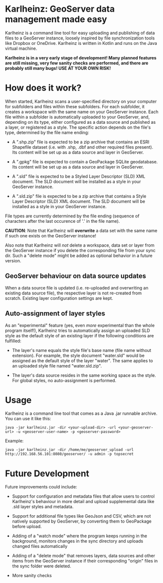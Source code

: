 # Karlheinz: GeoServer data management made easy
Karlheinz is a command line tool for easy uploading and publishing of data files to a GeoServer instance, loosely inspired by file synchronization tools like Dropbox or OneDrive. Karlheinz is written in Kotlin and runs on the Java virtual machine.

**Karlheinz is in a very early stage of development! Many planned features are still missing, very few sanity checks are performed, and there are probably still many bugs! USE AT YOUR OWN RISK!**

# How does it work?

When started, Karlheinz scans a user-specified directory on your computer for subfolders and files within these subfolders. For each subfolder, it creates a workspace with the same name on your GeoServer instance. Each file within a subfolder is automatically uploaded to your GeoServer, and, depending on its type, either configured as a data source and published as a layer, or registered as a style. The specific action depends on the file's type, determined by the file name ending:

- A ".shp.zip" file is expected to be a zip archive that contains an ESRI Shapefile dataset (i.e. with .shp, .dbf and other required files present). Its content will be set up as a data source and layer in GeoServer.

- A ".gpkg" file is expected to contain a GeoPackage SQLite geodatabase. Its content will be set up as a data source and layer in GeoServer.

- A ".sld" file is expected to be a Styled Layer Descriptor (SLD) XML document. The SLD document will be installed as a style in your GeoServer instance.

- A ".sld.zip" file is expected to be a zip archive that contains a Style Layer Descriptor (SLD) XML document. The SLD document will be installed as a style in your GeoServer instance.



File types are currently determined by the file ending (sequence of characters after the last occurence of '.' in the file name). 

**CAUTION**: Note that Karlheinz will **overwrite** a data set with the same name if such one exists on the GeoServer instance! 

Also note that Karlheinz will *not* delete a workspace, data set or layer from the GeoServer instance if you delete the corresponding file from your sync dir. Such a "delete mode" might be added as optional behavior in a future version.


## GeoServer behaviour on data source updates

When a data source file is updated (i.e. re-uploaded and overwriting an existing data source file), the respective layer is not re-created from scratch. Existing layer configuration settings are kept. 

## Auto-assignment of layer styles

As an "experimental" feature (yes, even *more* experimental than the whole program itself!), Karlheinz tries to automatically assign an uploaded SLD style as the default style of an existing layer if the following conditions are fulfilled:

- The layer's name equals the style file's base name (file name without extension). For example, the style document "water.sld" would be assigned as the default style of the layer "water". The same applies to an uploaded style file named "water.sld.zip".

- The layer's data source resides in the same working space as the style. For global styles, no auto-assignment is performed.

# Usage

Karlheinz is a command line tool that comes as a Java .jar runnable archive. You can use it like this:

```
java -jar karlheinz.jar -dir <your-upload-dir> -url <your-geoserver-url> -u <geoserver-user-name> -p <geoserver-password> 
```
Example:

```
java -jar karlheinz.jar -dir /home/me/geoserver_upload -url http://192.168.56.101:8080/geoserver/ -u admin -p topsecret 
```

# Future Development

Future improvements could include:

- Support for configuration and metadata files that allow users to control Karlheinz's behaviour in more detail and upload supplemental data like .sld layer styles and metadata.

- Support for additional file types like GeoJson and CSV, which are not natively supported by GeoServer, by converting them to GeoPackage before upload.

- Adding of a "watch mode" where the program keeps running in the background, monitors changes in the sync directory and uploads changed files automatically

- Adding of a "delete mode" that removes layers, data sources and other items from the GeoServer instance if their corresponding "origin" files in the sync folder were deleted.

- More sanity checks
